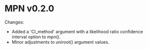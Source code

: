 MPN v0.2.0
============

Changes:

* Added a 'CI_method' argument with a likelihood ratio confidence interval
option to mpn().
* Minor adjustments to uniroot() argument values.
